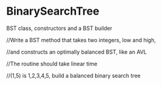 # BinarySearchTree
BST class, constructors and a BST builder

//Write a BST method that takes two integers, low and high, 

//and constructs an optimally balanced BST, like an AVL

//The routine should take linear time

//(1,5) is 1,2,3,4,5, build a balanced binary search tree
	
